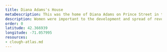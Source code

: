 ```yaml
---
title: Diana Adams's House
metaDescription: This was the home of Diana Adams on Prince Street in the North End.
description: Women were important to the development and spread of revolutionary ideology. 
order: 0
latitude: 42.366939
longitude: -71.057995
resources:
- clough-atlas.md
---
```

